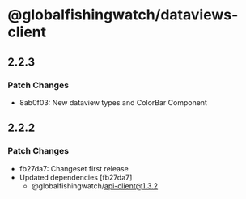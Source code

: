 # @globalfishingwatch/dataviews-client

## 2.2.3

### Patch Changes

- 8ab0f03: New dataview types and ColorBar Component

## 2.2.2

### Patch Changes

- fb27da7: Changeset first release
- Updated dependencies [fb27da7]
  - @globalfishingwatch/api-client@1.3.2
